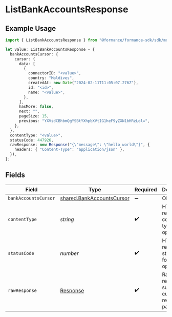 # ListBankAccountsResponse

## Example Usage

```typescript
import { ListBankAccountsResponse } from "@formance/formance-sdk/sdk/models/operations";

let value: ListBankAccountsResponse = {
  bankAccountsCursor: {
    cursor: {
      data: [
        {
          connectorID: "<value>",
          country: "Maldives",
          createdAt: new Date("2024-02-11T11:05:07.276Z"),
          id: "<id>",
          name: "<value>",
        },
      ],
      hasMore: false,
      next: "",
      pageSize: 15,
      previous: "YXVsdCBhbmQgYSBtYXhpbXVtIG1heF9yZXN1bHRzLol=",
    },
  },
  contentType: "<value>",
  statusCode: 447926,
  rawResponse: new Response("{\"message\": \"hello world\"}", {
    headers: { "Content-Type": "application/json" },
  }),
};
```

## Fields

| Field                                                                         | Type                                                                          | Required                                                                      | Description                                                                   |
| ----------------------------------------------------------------------------- | ----------------------------------------------------------------------------- | ----------------------------------------------------------------------------- | ----------------------------------------------------------------------------- |
| `bankAccountsCursor`                                                          | [shared.BankAccountsCursor](../../../sdk/models/shared/bankaccountscursor.md) | :heavy_minus_sign:                                                            | OK                                                                            |
| `contentType`                                                                 | *string*                                                                      | :heavy_check_mark:                                                            | HTTP response content type for this operation                                 |
| `statusCode`                                                                  | *number*                                                                      | :heavy_check_mark:                                                            | HTTP response status code for this operation                                  |
| `rawResponse`                                                                 | [Response](https://developer.mozilla.org/en-US/docs/Web/API/Response)         | :heavy_check_mark:                                                            | Raw HTTP response; suitable for custom response parsing                       |